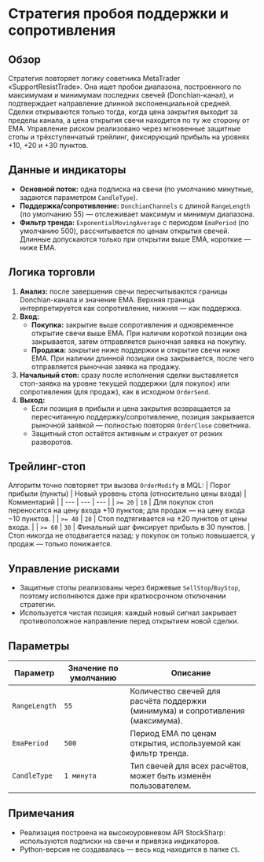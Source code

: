 # Стратегия пробоя поддержки и сопротивления

## Обзор
Стратегия повторяет логику советника MetaTrader «SupportResistTrade». Она ищет пробои диапазона, построенного по максимумам и минимумам последних свечей (Donchian-канал), и подтверждает направление длинной экспоненциальной средней. Сделки открываются только тогда, когда цена закрытия выходит за пределы канала, а цена открытия свечи находится по ту же сторону от EMA. Управление риском реализовано через мгновенные защитные стопы и трёхступенчатый трейлинг, фиксирующий прибыль на уровнях +10, +20 и +30 пунктов.

## Данные и индикаторы
- **Основной поток:** одна подписка на свечи (по умолчанию минутные, задаются параметром `CandleType`).
- **Поддержка/сопротивление:** `DonchianChannels` с длиной `RangeLength` (по умолчанию 55) — отслеживает максимум и минимум диапазона.
- **Фильтр тренда:** `ExponentialMovingAverage` с периодом `EmaPeriod` (по умолчанию 500), рассчитывается по ценам открытия свечей. Длинные допускаются только при открытии выше EMA, короткие — ниже EMA.

## Логика торговли
1. **Анализ:** после завершения свечи пересчитываются границы Donchian-канала и значение EMA. Верхняя граница интерпретируется как сопротивление, нижняя — как поддержка.
2. **Вход:**
   - **Покупка:** закрытие выше сопротивления и одновременное открытие свечи выше EMA. При наличии короткой позиции она закрывается, затем отправляется рыночная заявка на покупку.
   - **Продажа:** закрытие ниже поддержки и открытие свечи ниже EMA. При наличии длинной позиции она закрывается, после чего отправляется рыночная заявка на продажу.
3. **Начальный стоп:** сразу после исполнения сделки выставляется стоп-заявка на уровне текущей поддержки (для покупок) или сопротивления (для продаж), как в исходном `OrderSend`.
4. **Выход:**
   - Если позиция в прибыли и цена закрытия возвращается за пересчитанную поддержку/сопротивление, позиция закрывается рыночной заявкой — полностью повторяя `OrderClose` советника.
   - Защитный стоп остаётся активным и страхует от резких разворотов.

## Трейлинг-стоп
Алгоритм точно повторяет три вызова `OrderModify` в MQL:
| Порог прибыли (пункты) | Новый уровень стопа (относительно цены входа) | Комментарий |
| --- | --- | --- |
| `>= 20` | `10` | Для покупок стоп переносится на цену входа +10 пунктов; для продаж — на цену входа −10 пунктов. |
| `>= 40` | `20` | Стоп подтягивается на ±20 пунктов от цены входа. |
| `>= 60` | `30` | Финальный шаг фиксирует прибыль в 30 пунктов. |
Стоп никогда не отодвигается назад: у покупок он только повышается, у продаж — только понижается.

## Управление рисками
- Защитные стопы реализованы через биржевые `SellStop`/`BuyStop`, поэтому исполняются даже при краткосрочном отключении стратегии.
- Используется чистая позиция: каждый новый сигнал закрывает противоположное направление перед открытием новой сделки.

## Параметры
| Параметр | Значение по умолчанию | Описание |
| --- | --- | --- |
| `RangeLength` | `55` | Количество свечей для расчёта поддержки (минимума) и сопротивления (максимума). |
| `EmaPeriod` | `500` | Период EMA по ценам открытия, используемой как фильтр тренда. |
| `CandleType` | `1 минута` | Тип свечей для всех расчётов, может быть изменён пользователем. |

## Примечания
- Реализация построена на высокоуровневом API StockSharp: используются подписки на свечи и привязка индикаторов.
- Python-версия не создавалась — весь код находится в папке `CS`.

